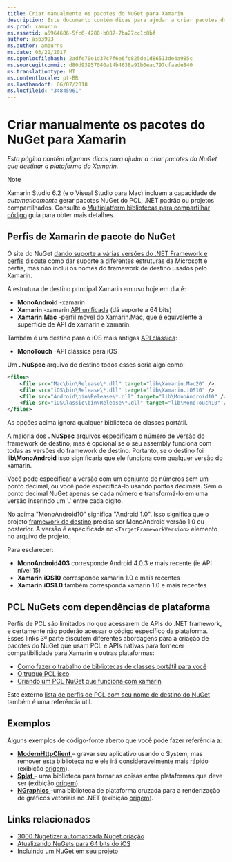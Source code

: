 ```yaml
---
title: Criar manualmente os pacotes do NuGet para Xamarin
description: Este documento contém dicas para ajudar a criar pacotes do NuGet que destinar a plataforma do Xamarin. Ele descreve os perfis de Xamarin de pacote do NuGet, PCL NuGets com dependências de plataforma e links para vários exemplos de código-fonte aberto.
ms.prod: xamarin
ms.assetid: a5964686-5fc6-4280-b087-7ba27cc1c8bf
author: asb3993
ms.author: amburns
ms.date: 03/22/2017
ms.openlocfilehash: 2adfe70e1d37c7f6e6fc825de1d86513de4a985c
ms.sourcegitcommit: d80d93957040a14b4638a91b0eac797cfaade840
ms.translationtype: MT
ms.contentlocale: pt-BR
ms.lasthandoff: 06/07/2018
ms.locfileid: "34845961"
---
```

# <a name="manually-creating-nuget-packages-for-xamarin"></a>Criar manualmente os pacotes do NuGet para Xamarin

_Esta página contém algumas dicas para ajudar a criar pacotes do NuGet que destinar a plataforma do Xamarin._

> [!NOTE]
> Xamarin Studio 6.2 (e o Visual Studio para Mac) incluem a capacidade de _automaticamente_ gerar pacotes NuGet do PCL, .NET padrão ou projetos compartilhados. Consulte o [Multiplatform bibliotecas para compartilhar código](~/cross-platform/app-fundamentals/nuget-multiplatform-libraries/index.md) guia para obter mais detalhes.

## <a name="nuget-package-xamarin-profiles"></a>Perfis de Xamarin de pacote do NuGet

O site do NuGet [dando suporte a várias versões do .NET Framework e perfis](https://docs.nuget.org/create/enforced-package-conventions) discute como dar suporte a diferentes estruturas da Microsoft e perfis, mas não inclui os nomes do framework de destino usados pelo Xamarin.

A estrutura de destino principal Xamarin em uso hoje em dia é:

* **MonoAndroid** -xamarin
* **Xamarin** -xamarin [API unificada](~/cross-platform/macios/unified/index.md) (dá suporte a 64 bits)
* **Xamarin.Mac** -perfil móvel do Xamarin.Mac, que é equivalente à superfície de API de xamarin e xamarin.

Também é um destino para o iOS mais antigas [API clássica](~/cross-platform/macios/unified/index.md):

* **MonoTouch** -API clássica para iOS

Um **. NuSpec** arquivo de destino todos esses seria algo como:

```xml
<files>
    <file src="Mac\bin\Release\*.dll" target="lib\Xamarin.Mac20" />
    <file src="iOS\bin\Release\*.dll" target="lib\Xamarin.iOS10" />
    <file src="Android\bin\Release\*.dll" target="lib\MonoAndroid10" />
    <file src="iOSClassic\bin\Release\*.dll" target="lib\MonoTouch10" />
</files>
```

As opções acima ignora qualquer biblioteca de classes portátil.

A maioria dos **. NuSpec** arquivos especificam o número de versão do framework de destino, mas é opcional se o seu assembly funciona com todas as versões do framework de destino. Portanto, se o destino foi **lib\MonoAndroid** isso significaria que ele funciona com qualquer versão do xamarin.

Você pode especificar a versão com um conjunto de números sem um ponto decimal, ou você pode especificá-lo usando pontos decimais. Sem o ponto decimal NuGet apenas se cada número e transformá-lo em uma versão inserindo um '.' entre cada dígito.

No acima "MonoAndroid10" significa "Android 1.0". Isso significa que o projeto [framework de destino](~/android/app-fundamentals/android-api-levels.md) precisa ser MonoAndroid versão 1.0 ou posterior. A versão é especificada no `<TargetFrameworkVersion>` elemento no arquivo de projeto.

Para esclarecer:

- **MonoAndroid403** corresponde Android 4.0.3 e mais recente (ie API nível 15)
- **Xamarin.iOS10** corresponde xamarin 1.0 e mais recentes
- **Xamarin.iOS1.0** também corresponda xamarin 1.0 e mais recentes

## <a name="pcl-nugets-with-platform-dependencies"></a>PCL NuGets com dependências de plataforma

Perfis de PCL são limitados no que acessarem de APIs do .NET framework, e certamente não poderão acessar o código específico da plataforma. Esses links 3ª parte discutem diferentes abordagens para a criação de pacotes do NuGet que usam PCL e APIs nativas para fornecer compatibilidade para Xamarin e outras plataformas:

- [Como fazer o trabalho de bibliotecas de classes portátil para você](http://blogs.msdn.com/b/dsplaisted/archive/2012/08/27/how-to-make-portable-class-libraries-work-for-you.aspx)
- [O truque PCL isco](http://log.paulbetts.org/the-bait-and-switch-pcl-trick/)
- [Criando um PCL NuGet que funciona com xamarin](http://www.jimbobbennett.io/creating-a-nuget-pcl-that-works-with-xamarin-ios/)

Este externo [lista de perfis de PCL com seu nome de destino do NuGet](http://embed.plnkr.co/03ck2dCtnJogBKHJ9EjY) também é uma referência útil.

## <a name="examples"></a>Exemplos

Alguns exemplos de código-fonte aberto que você pode fazer referência a:

- [**ModernHttpClient** ](https://www.nuget.org/packages/modernhttpclient/) – gravar seu aplicativo usando o System, mas remover esta biblioteca no e ele irá consideravelmente mais rápido (exibição [origem](https://github.com/paulcbetts/ModernHttpClient)).
- [**Splat** ](https://www.nuget.org/packages/Splat/) – uma biblioteca para tornar as coisas entre plataformas que deve ser (exibição [origem](https://github.com/paulcbetts/Splat)).
- [**NGraphics** ](https://www.nuget.org/packages/NGraphics/) -uma biblioteca de plataforma cruzada para a renderização de gráficos vetoriais no .NET (exibição [origem](https://github.com/praeclarum/NGraphics/blob/master/NGraphics.nuspec)).

## <a name="related-links"></a>Links relacionados

- [3000 Nugetizer automatizada Nuget criação](~/cross-platform/app-fundamentals/nuget-multiplatform-libraries/index.md)
- [Atualizando NuGets para 64 bits do iOS](http://blog.xamarin.com/how-to-update-nuget-packages-for-64-bit/)
- [Incluindo um NuGet em seu projeto](https://docs.microsoft.com/visualstudio/mac/nuget-walkthrough)
